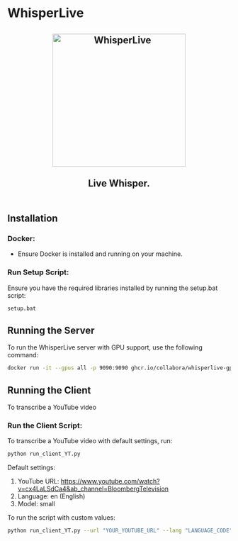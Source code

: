 # WhisperLive

<h2 align="center">
  <a href="https://www.youtube.com/watch?v=0PHWCApIcCI"><img
src="https://img.youtube.com/vi/0PHWCApIcCI/0.jpg" style="background-color:rgba(0,0,0,0);" height=300 alt="WhisperLive"></a>
  <br><br>Live Whisper.
<br><br>
</h2>



## Installation

### Docker:
- Ensure Docker is installed and running on your machine.

### Run Setup Script:
Ensure you have the required libraries installed by running the setup.bat script:

```bash
setup.bat
```

## Running the Server
To run the WhisperLive server with GPU support, use the following command:

```bash
docker run -it --gpus all -p 9090:9090 ghcr.io/collabora/whisperlive-gpu:latest
```

## Running the Client
To transcribe a YouTube video

### Run the Client Script:
To transcribe a YouTube video with default settings, run:

```bash
python run_client_YT.py
```
Default settings:

1. YouTube URL: https://www.youtube.com/watch?v=cx4LaLSdCa4&ab_channel=BloombergTelevision
2. Language: en (English)
3. Model: small

To run the script with custom values:
```bash
python run_client_YT.py --url "YOUR_YOUTUBE_URL" --lang "LANGUAGE_CODE" --model "MODEL_SIZE"
```

